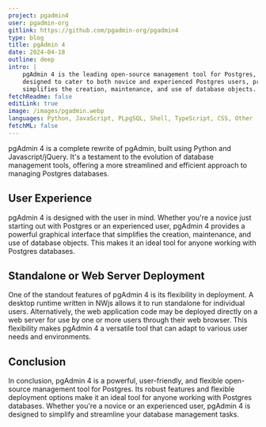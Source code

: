 ```yaml
---
project: pgadmin4
user: pgadmin-org
gitlink: https://github.com/pgadmin-org/pgadmin4
type: blog
title: pgAdmin 4
date: 2024-04-18
outline: deep
intro: |
    pgAdmin 4 is the leading open-source management tool for Postgres, the world's most advanced open-source database. it's
    designed to cater to both novice and experienced Postgres users, providing a powerful graphical interface that
    simplifies the creation, maintenance, and use of database objects.
fetchReadme: false
editLink: true
image: /images/pgadmin.webp
languages: Python, JavaScript, PLpgSQL, Shell, TypeScript, CSS, Other
fetchML: false
---
```

<!--suppress CheckEmptyScriptTag, CheckEmptyScriptTag, HtmlUnknownAttribute, ES6UnusedImports -->
<script setup>
 import ArticleItem from '/components/ArticleItem.vue';
 import ArticleFooter from '/components/ArticleFooter.vue';
</script>
<ArticleItem :frontmatter="$frontmatter"/>

pgAdmin 4 is a complete rewrite of pgAdmin, built using Python and Javascript/jQuery. It's a testament to the evolution
of database management tools, offering a more streamlined and efficient approach to managing Postgres databases.

## User Experience

pgAdmin 4 is designed with the user in mind. Whether you're a novice just starting out with Postgres or an experienced
user, pgAdmin 4 provides a powerful graphical interface that simplifies the creation, maintenance, and use of database
objects. This makes it an ideal tool for anyone working with Postgres databases.

## Standalone or Web Server Deployment

One of the standout features of pgAdmin 4 is its flexibility in deployment. A desktop runtime written in NWjs allows it
to run standalone for individual users. Alternatively, the web application code may be deployed directly on a web server
for use by one or more users through their web browser. This flexibility makes pgAdmin 4 a versatile tool that can adapt
to various user needs and environments.

## Conclusion

In conclusion, pgAdmin 4 is a powerful, user-friendly, and flexible open-source management tool for Postgres. Its robust
features and flexible deployment options make it an ideal tool for anyone working with Postgres databases. Whether
you're a novice or an experienced user, pgAdmin 4 is designed to simplify and streamline your database management tasks.

<ArticleFooter :frontmatter="$frontmatter"/>
